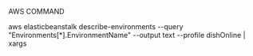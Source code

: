 AWS COMMAND

aws elasticbeanstalk describe-environments --query "Environments[*].EnvironmentName" --output text --profile dishOnline | xargs
